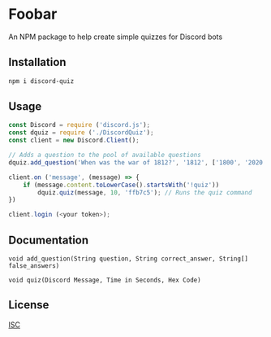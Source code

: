 # Foobar

An NPM package to help create simple quizzes for Discord bots

## Installation


```bash
npm i discord-quiz
```

## Usage

```javascript
const Discord = require ('discord.js');
const dquiz = require ('./DiscordQuiz');
const client = new Discord.Client();

// Adds a question to the pool of available questions
dquiz.add_question('When was the war of 1812?', '1812', ['1800', '2020', '777']);

client.on ('message', (message) => {
    if (message.content.toLowerCase().startsWith('!quiz'))
        dquiz.quiz(message, 10, 'ffb7c5'); // Runs the quiz command
}) 

client.login (<your token>);
```

## Documentation
`void add_question(String question, String correct_answer, String[] false_answers)`

`void quiz(Discord Message, Time in Seconds, Hex Code)`

## License
[ISC](https://choosealicense.com/licenses/isc/)